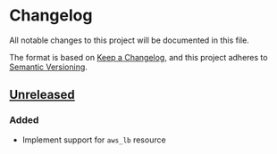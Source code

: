 # Changelog

All notable changes to this project will be documented in this file.

The format is based on [Keep a Changelog](https://keepachangelog.com/en/1.0.0/),
and this project adheres to [Semantic Versioning](https://semver.org/spec/v2.0.0.html).

## [Unreleased]

### Added

- Implement support for `aws_lb` resource

<!-- markdown-link-check-disable -->

[unreleased]: https://github.com/mineiros-io/terraform-aws-alb/compare/v0.0.1...HEAD
<!-- [0.0.1]: https://github.com/mineiros-io/terraform-aws-alb/releases/tag/v0.0.1 -->

<!-- markdown-link-check-disabled -->
